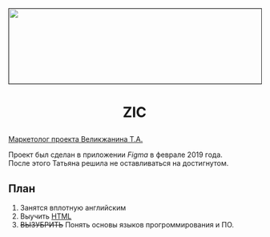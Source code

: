 <html>
<head>
<title>Картинка
</title>
</head>
<body>
<img src="test 1.0.jpg"  height="150px" width="550px" border="1px" alt="" />
<h1> <p align="center"> ZIC </h1>
<a href="https://vk.com/id77462023"
 target="_blank">
Маркетолог проекта Великжанина Т.А.
 </a>
 <p>Проект был сделан в приложении <em>Figma</em> в феврале 2019 года.<br/>После этого Татьяна решила не оставливаться на достигнутом.
<h2>План</h2>
<ol>
<li>Занятся вплотную английским</li>
<li>Выучить <ins>HTML</ins></li>
<li><del>ВЫЗУБРИТЬ</del> Понять основы языков прогроммирования и ПО.</li>
</ol>
</body>
</html>



